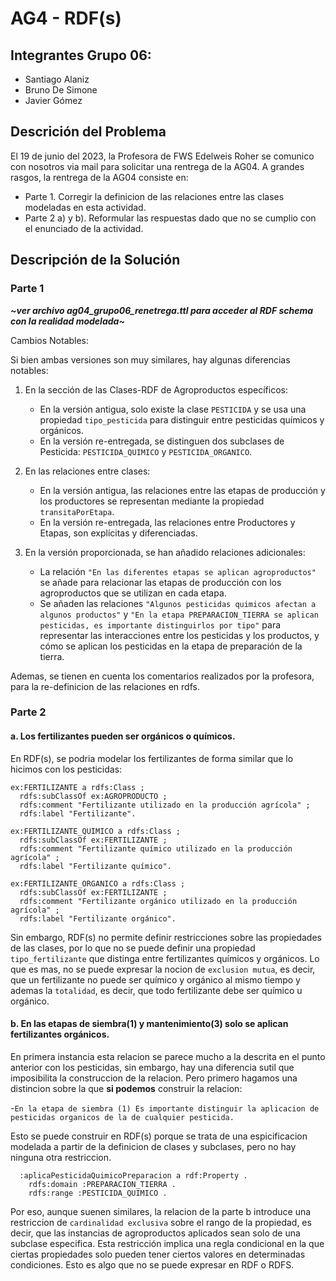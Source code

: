 # AG4 - RDF(s)

## Integrantes Grupo 06:

* Santiago Alaniz
* Bruno De Simone
* Javier Gómez

## Descrición del Problema

El 19 de junio del 2023, la Profesora de FWS Edelweis Roher se comunico con nosotros via mail para solicitar una rentrega de la AG04. A grandes rasgos, la rentrega de la AG04 consiste en:

- Parte 1. Corregir la definicion de las relaciones entre las clases modeladas en esta actividad.
- Parte 2 a) y b). Reformular las respuestas dado que no se cumplio con el enunciado de la actividad.

## Descripción de la Solución

### Parte 1
***~ver archivo ag04_grupo06_renetrega.ttl para acceder al RDF schema con la realidad modelada~***

Cambios Notables:

Si bien ambas versiones son muy similares, hay algunas diferencias notables:

1. En la sección de las Clases-RDF de Agroproductos específicos:
   - En la versión antigua, solo existe la clase `PESTICIDA` y se usa una propiedad `tipo_pesticida` para distinguir entre pesticidas químicos y orgánicos.
   - En la versión re-entregada, se distinguen dos subclases de Pesticida: `PESTICIDA_QUIMICO` y `PESTICIDA_ORGANICO`.

2. En las relaciones entre clases:
   - En la versión antigua, las relaciones entre las etapas de producción y los productores se representan mediante la propiedad `transitaPorEtapa`.
   - En la versión re-entregada, las relaciones entre Productores y Etapas, son explícitas y diferenciadas.

3. En la versión proporcionada, se han añadido relaciones adicionales:
   - La relación `"En las diferentes etapas se aplican agroproductos"` se añade para relacionar las etapas de producción con los agroproductos que se utilizan en cada etapa.
   - Se añaden las relaciones `"Algunos pesticidas quimicos afectan a algunos productos"` y `"En la etapa PREPARACION_TIERRA se aplican pesticidas, es importante distinguirlos por tipo"` para representar las interacciones entre los pesticidas y los productos, y cómo se aplican los pesticidas en la etapa de preparación de la tierra.

Ademas, se tienen en cuenta los comentarios realizados por la profesora, para la re-definicion de las relaciones en rdfs.


### Parte 2

#### a. Los fertilizantes pueden ser orgánicos o químicos.

En RDF(s), se podria modelar los fertilizantes de forma similar que lo hicimos con los pesticidas:

```turtle
ex:FERTILIZANTE a rdfs:Class ;
  rdfs:subClassOf ex:AGROPRODUCTO ;
  rdfs:comment "Fertilizante utilizado en la producción agrícola" ;
  rdfs:label "Fertilizante".

ex:FERTILIZANTE_QUIMICO a rdfs:Class ;
  rdfs:subClassOf ex:FERTILIZANTE ;
  rdfs:comment "Fertilizante químico utilizado en la producción agrícola" ;
  rdfs:label "Fertilizante químico".

ex:FERTILIZANTE_ORGANICO a rdfs:Class ;
  rdfs:subClassOf ex:FERTILIZANTE ;
  rdfs:comment "Fertilizante orgánico utilizado en la producción agrícola" ;
  rdfs:label "Fertilizante orgánico".
```

Sin embargo, RDF(s) no permite definir restricciones sobre las propiedades de las clases, por lo que no se puede definir una propiedad `tipo_fertilizante` que distinga entre fertilizantes químicos y orgánicos. Lo que es mas, no se puede expresar la nocion de `exclusion mutua`, es decir, que un fertilizante no puede ser químico y orgánico al mismo tiempo y ademas la `totalidad`, es decir, que todo fertilizante debe ser químico u orgánico.

#### b. En las etapas de siembra(1) y mantenimiento(3) solo se aplican fertilizantes orgánicos.

En primera instancia esta relacion se parece mucho a la descrita en el punto anterior con los pesticidas, sin embargo, hay una diferencia sutil que imposibilita la construccion de la relacion. Pero primero hagamos una distincion sobre la que **si podemos** construir la relacion:

-`En la etapa de siembra (1) Es importante distinguir la aplicacion de pesticidas organicos de la de cualquier pesticida.`

Esto se puede construir en RDF(s) porque se trata de una espicificacion modelada a partir de la definicion de clases y subclases, pero no hay ninguna otra restriccion.

```turtle
  :aplicaPesticidaQuimicoPreparacion a rdf:Property .
    rdfs:domain :PREPARACION_TIERRA .
    rdfs:range :PESTICIDA_QUIMICO .
```

Por eso, aunque suenen similares, la relacion de la parte b introduce una restriccion de `cardinalidad exclusiva` sobre el rango de la propiedad, es decir, que las instancias de agroproductos aplicados sean solo de una subclase especifica. Esta restricción implica una regla condicional en la que ciertas propiedades solo pueden tener ciertos valores en determinadas condiciones. Esto es algo que no se puede expresar en RDF o RDFS.